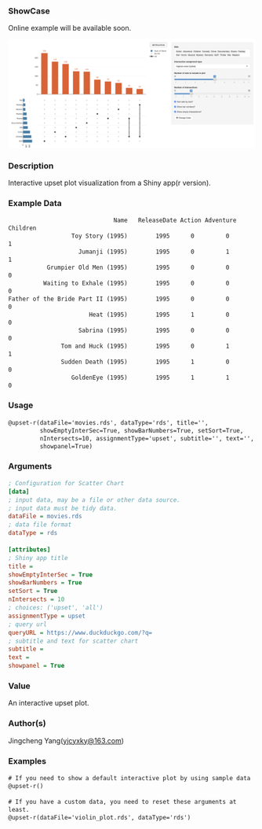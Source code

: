 ### ShowCase

Online example will be available soon.

<img src="/assets/images/plugins/upset-r.png">

### Description
Interactive upset plot visualization from a Shiny app(r version).

### Example Data
```
                              Name   ReleaseDate Action Adventure Children
                  Toy Story (1995)        1995      0         0        1
                    Jumanji (1995)        1995      0         1        1
           Grumpier Old Men (1995)        1995      0         0        0
          Waiting to Exhale (1995)        1995      0         0        0
Father of the Bride Part II (1995)        1995      0         0        0
                       Heat (1995)        1995      1         0        0
                    Sabrina (1995)        1995      0         0        0
               Tom and Huck (1995)        1995      0         1        1
               Sudden Death (1995)        1995      1         0        0
                  GoldenEye (1995)        1995      1         1        0
```

### Usage

```
@upset-r(dataFile='movies.rds', dataType='rds', title='',
         showEmptyInterSec=True, showBarNumbers=True, setSort=True,
         nIntersects=10, assignmentType='upset', subtitle='', text='',
         showpanel=True)
```

### Arguments

```ini
; Configuration for Scatter Chart
[data]
; input data, may be a file or other data source.
; input data must be tidy data.
dataFile = movies.rds
; data file format
dataType = rds

[attributes]
; Shiny app title
title =
showEmptyInterSec = True
showBarNumbers = True
setSort = True
nIntersects = 10
; choices: ('upset', 'all')
assignmentType = upset
; query url
queryURL = https://www.duckduckgo.com/?q=
; subtitle and text for scatter chart
subtitle =
text =
showpanel = True
```

### Value
An interactive upset plot.

### Author(s)
Jingcheng Yang(yjcyxky@163.com)

### Examples

```
# If you need to show a default interactive plot by using sample data
@upset-r()

# If you have a custom data, you need to reset these arguments at least.
@upset-r(dataFile='violin_plot.rds', dataType='rds')
```